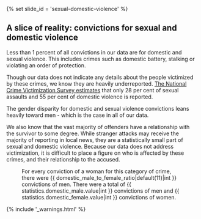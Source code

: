 {% set slide_id = 'sexual-domestic-violence' %}

## A slice of reality: convictions for sexual and domestic violence

Less than 1 percent of all convictions in our data are for domestic and sexual violence. This includes crimes such as domestic battery, stalking or violating an order of protection.   

Though our data does not indicate any details about the people victimized by these crimes, we know they are heavily underreported. [The National Crime Victimization Survey estimates](http://www.icpsr.umich.edu/icpsrweb/ICPSR/studies/34650) that only 28 per cent of sexual assaults and 55 per cent of domestic violence is reported. 

The gender disparity for domestic and sexual violence convictions leans heavily toward men - which is the case in all of our data. 

We also know that the vast majority of offenders have a relationship with the survivor to some degree. While stranger attacks may receive the majority of reporting in local news, they are a statistically small part of sexual and domestic violence. Because our data does not address victimization, it is difficult to place a figure on who is affected by these crimes, and their relationship to the accused.  

<figure id="affecting-women-viz-container">
  <div class="viz-container"></div>
  <figcaption>For every conviction of a woman for this category of crime, there were {{ domestic_male_to_female_ratio|default(11)|int }} convictions of men. There were a total of {{ statistics.domestic_male.value|int }} convictions of men and {{ statistics.domestic_female.value|int }} convictions of women.</figcaption>
</figure>



{% include '_warnings.html' %}
